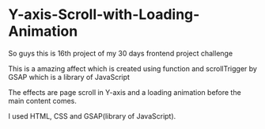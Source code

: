 # Y-axis-Scroll-with-Loading-Animation

So guys this is 16th project of my 30 days frontend project challenge

This is a amazing affect which is created using function and scrollTrigger by GSAP which is a library of JavaScript 

The effects are page scroll in Y-axis and a loading animation before the main content comes.

I used HTML, CSS and GSAP(library of JavaScript).
